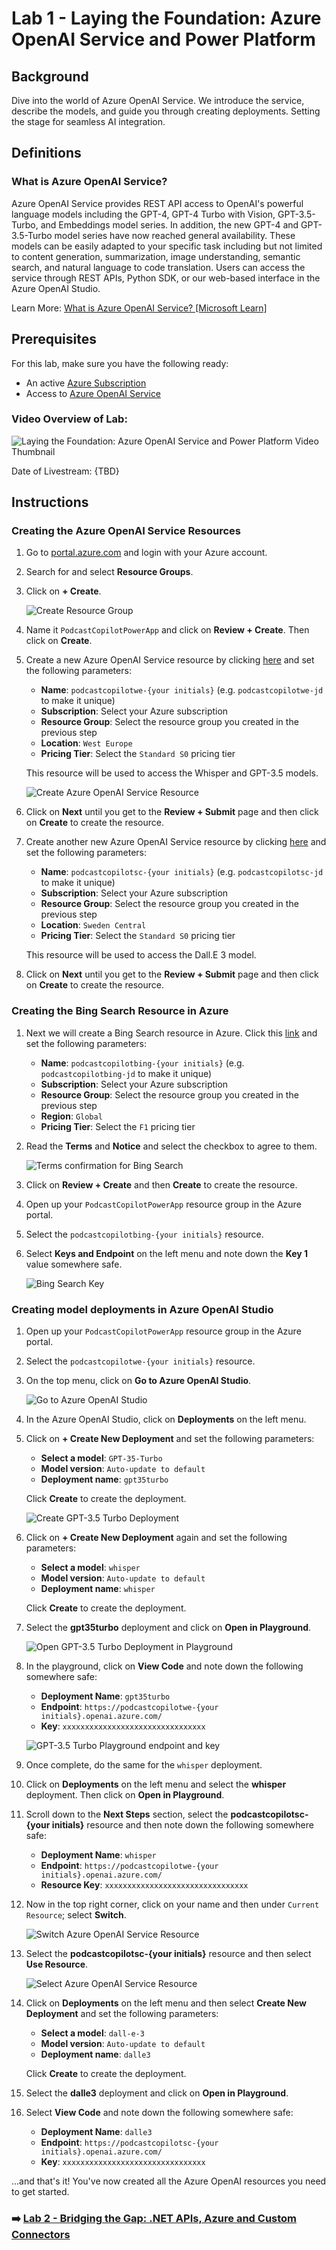 # Lab 1 - Laying the Foundation: Azure OpenAI Service and Power Platform

## Background

Dive into the world of Azure OpenAI Service. We introduce the service, describe the models, and guide you through creating deployments. Setting the stage for seamless AI integration.

## Definitions

### What is Azure OpenAI Service?

Azure OpenAI Service provides REST API access to OpenAI's powerful language models including the GPT-4, GPT-4 Turbo with Vision, GPT-3.5-Turbo, and Embeddings model series. In addition, the new GPT-4 and GPT-3.5-Turbo model series have now reached general availability. These models can be easily adapted to your specific task including but not limited to content generation, summarization, image understanding, semantic search, and natural language to code translation. Users can access the service through REST APIs, Python SDK, or our web-based interface in the Azure OpenAI Studio.

Learn More: [What is Azure OpenAI Service? [Microsoft Learn]](https://learn.microsoft.com/en-us/azure/ai-services/openai/overview)

## Prerequisites

For this lab, make sure you have the following ready:

- An active [Azure Subscription](https://azure.microsoft.com/en-us/free/)
- Access to [Azure OpenAI Service](https://azure.microsoft.com/en-us/services/openai/)

### Video Overview of Lab:

![Laying the Foundation: Azure OpenAI Service and Power Platform Video Thumbnail](ASSETS/lets-learn-power-1.png)

Date of Livestream: {TBD}

## Instructions

### Creating the Azure OpenAI Service Resources

1. Go to [portal.azure.com](portal.azure.com) and login with your Azure account.

1. Search for and select **Resource Groups**.

1. Click on **+ Create**.

    ![Create Resource Group](assets/create-resource-group.png)

1. Name it `PodcastCopilotPowerApp` and click on **Review + Create**. Then click on **Create**.

1. Create a new Azure OpenAI Service resource by clicking [here](https://ms.portal.azure.com/#create/Microsoft.CognitiveServicesOpenAI) and set the following parameters:

    - **Name**: `podcastcopilotwe-{your initials}` (e.g. `podcastcopilotwe-jd` to make it unique)
    - **Subscription**: Select your Azure subscription
    - **Resource Group**: Select the resource group you created in the previous step
    - **Location**: `West Europe`
    - **Pricing Tier**: Select the `Standard S0` pricing tier

    This resource will be used to access the Whisper and GPT-3.5 models.

    ![Create Azure OpenAI Service Resource](assets/create-azure-openai-service-resource.png)

1. Click on **Next** until you get to the **Review + Submit** page and then click on **Create** to create the resource.

1. Create another new Azure OpenAI Service resource by clicking [here](https://ms.portal.azure.com/#create/Microsoft.CognitiveServicesOpenAI) and set the following parameters:

    - **Name**: `podcastcopilotsc-{your initials}` (e.g. `podcastcopilotsc-jd` to make it unique)
    - **Subscription**: Select your Azure subscription
    - **Resource Group**: Select the resource group you created in the previous step
    - **Location**: `Sweden Central`
    - **Pricing Tier**: Select the `Standard S0` pricing tier

    This resource will be used to access the Dall.E 3 model.

1. Click on **Next** until you get to the **Review + Submit** page and then click on **Create** to create the resource.

### Creating the Bing Search Resource in Azure

1. Next we will create a Bing Search resource in Azure. Click this [link](https://ms.portal.azure.com/#create/Microsoft.BingSearch) and set the following parameters:

    - **Name**: `podcastcopilotbing-{your initials}` (e.g. `podcastcopilotbing-jd` to make it unique)
    - **Subscription**: Select your Azure subscription
    - **Resource Group**: Select the resource group you created in the previous step
    - **Region**: `Global`
    - **Pricing Tier**: Select the `F1` pricing tier

1. Read the **Terms** and **Notice** and select the checkbox to agree to them.

    ![Terms confirmation for Bing Search](assets/bing-search-terms.png)

1. Click on **Review + Create** and then **Create** to create the resource.

1. Open up your `PodcastCopilotPowerApp` resource group in the Azure portal.

1. Select the `podcastcopilotbing-{your initials}` resource.

1. Select **Keys and Endpoint** on the left menu and note down the **Key 1** value somewhere safe.

    ![Bing Search Key](assets/bing-search-key.png)

### Creating model deployments in Azure OpenAI Studio

1. Open up your `PodcastCopilotPowerApp` resource group in the Azure portal.

1. Select the `podcastcopilotwe-{your initials}` resource.

1. On the top menu, click on **Go to Azure OpenAI Studio**.

    ![Go to Azure OpenAI Studio](assets/go-to-azure-openai-studio.png)

1. In the Azure OpenAI Studio, click on **Deployments** on the left menu.

1. Click on **+ Create New Deployment** and set the following parameters:

    - **Select a model**: `GPT-35-Turbo`
    - **Model version**: `Auto-update to default`
    - **Deployment name**: `gpt35turbo`

    Click **Create** to create the deployment.

    ![Create GPT-3.5 Turbo Deployment](assets/create-gpt35turbo-deployment.png)

1. Click on **+ Create New Deployment** again and set the following parameters:

    - **Select a model**: `whisper`
    - **Model version**: `Auto-update to default`
    - **Deployment name**: `whisper`

    Click **Create** to create the deployment.

1. Select the **gpt35turbo** deployment and click on **Open in Playground**.

    ![Open GPT-3.5 Turbo Deployment in Playground](assets/open-gpt35turbo-deployment-in-playground.png)

1. In the playground, click on **View Code** and note down the following somewhere safe:

    - **Deployment Name**: `gpt35turbo`
    - **Endpoint**: `https://podcastcopilotwe-{your initials}.openai.azure.com/`
    - **Key**: `xxxxxxxxxxxxxxxxxxxxxxxxxxxxxxxx`

    ![GPT-3.5 Turbo Playground endpoint and key](assets/gpt35turbo-playground-endpoint-and-key.png)

1. Once complete, do the same for the `whisper` deployment.

1. Click on **Deployments** on the left menu and select the **whisper** deployment. Then click on **Open in Playground**.

1. Scroll down to the **Next Steps** section, select the **podcastcopilotsc-{your initials}** resource and then note down the following somewhere safe:

    - **Deployment Name**: `whisper`
    - **Endpoint**: `https://podcastcopilotwe-{your initials}.openai.azure.com/`
    - **Resource Key**: `xxxxxxxxxxxxxxxxxxxxxxxxxxxxxxxx`

1. Now in the top right corner, click on your name and then under `Current Resource`; select **Switch**.

    ![Switch Azure OpenAI Service Resource](assets/switch-azure-openai-service-resource.png)

1. Select the **podcastcopilotsc-{your initials}** resource and then select **Use Resource**.

    ![Select Azure OpenAI Service Resource](assets/select-azure-openai-service-resource.png)

1. Click on **Deployments** on the left menu and then select **Create New Deployment** and set the following parameters:

    - **Select a model**: `dall-e-3`
    - **Model version**: `Auto-update to default`
    - **Deployment name**: `dalle3`

    Click **Create** to create the deployment.

1. Select the **dalle3** deployment and click on **Open in Playground**.

1. Select **View Code** and note down the following somewhere safe:

    - **Deployment Name**: `dalle3`
    - **Endpoint**: `https://podcastcopilotsc-{your initials}.openai.azure.com/`
    - **Key**: `xxxxxxxxxxxxxxxxxxxxxxxxxxxxxxxx`

...and that's it! You've now created all the Azure OpenAI resources you need to get started.

### ➡️ [Lab 2 - Bridging the Gap: .NET APIs, Azure and Custom Connectors](../Lab2/README.md)